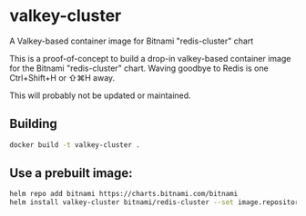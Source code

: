 # valkey-cluster
A Valkey-based container image for Bitnami "redis-cluster" chart

This is a proof-of-concept to build a drop-in valkey-based container image for the Bitnami "redis-cluster" chart.  Waving goodbye to Redis is one Ctrl+Shift+H or ⇧⌘H away.

This will probably not be updated or maintained.

## Building

```bash
docker build -t valkey-cluster .
```

## Use a prebuilt image:
```bash
helm repo add bitnami https://charts.bitnami.com/bitnami
helm install valkey-cluster bitnami/redis-cluster --set image.repository"robmd/valkey-cluster" --set image.tag="7.2"
```